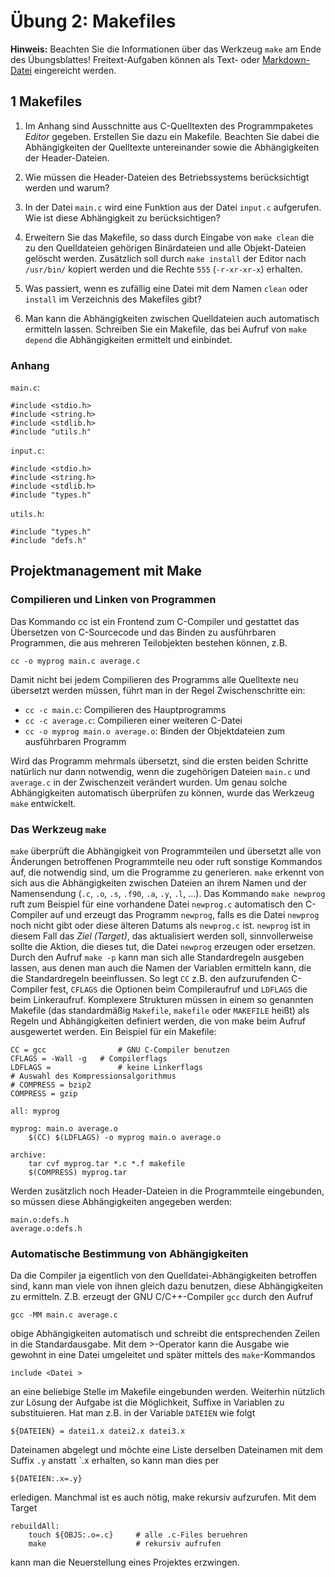 # Übung 2: Makefiles

**Hinweis:** Beachten Sie die Informationen über das Werkzeug `make` am Ende des Übungsblattes! Freitext-Aufgaben können als Text- oder [Markdown-Datei](http://markdown.de) eingereicht werden.

## 1 Makefiles

1. Im Anhang sind Ausschnitte aus C-Quelltexten des Programmpaketes *Editor* gegeben. Erstellen Sie dazu ein Makefile. Beachten Sie dabei die Abhängigkeiten der Quelltexte untereinander sowie die Abhängigkeiten der Header-Dateien.

2. Wie müssen die Header-Dateien des Betriebssystems berücksichtigt werden und warum?

3. In der Datei `main.c` wird eine Funktion aus der Datei `input.c` aufgerufen. Wie ist diese Abhängigkeit zu berücksichtigen?

4. Erweitern Sie das Makefile, so dass durch Eingabe von `make clean` die zu den Quelldateien gehörigen Binärdateien und alle Objekt-Dateien gelöscht werden. Zusätzlich soll durch `make install` der Editor nach `/usr/bin/` kopiert werden und die Rechte `555` (`-r-xr-xr-x`) erhalten.

5. Was passiert, wenn es zufällig eine Datei mit dem Namen `clean` oder `install` im Verzeichnis des Makefiles gibt?

6. Man kann die Abhängigkeiten zwischen Quelldateien auch automatisch ermitteln lassen. Schreiben Sie ein Makefile, das bei Aufruf von `make depend` die Abhängigkeiten ermittelt und einbindet.

### Anhang

`main.c`:

	#include <stdio.h>
	#include <string.h>
	#include <stdlib.h>
	#include "utils.h"

`input.c`:

	#include <stdio.h>
	#include <string.h>
	#include <stdlib.h>
	#include "types.h"
	
`utils.h`:

	#include "types.h"
	#include "defs.h"
	
## Projektmanagement mit Make

### Compilieren und Linken von Programmen

Das Kommando cc ist ein Frontend zum C-Compiler und gestattet das Übersetzen von C-Sourcecode und das Binden zu ausführbaren Programmen, die aus mehreren Teilobjekten bestehen können, z.B.

	cc -o myprog main.c average.c
	
Damit nicht bei jedem Compilieren des Programms alle Quelltexte neu übersetzt werden müssen, führt man in der Regel Zwischenschritte ein:

* `cc -c main.c`: Compilieren des Hauptprogramms
* `cc -c average.c`: Compilieren einer weiteren C-Datei
* `cc -o myprog main.o average.o`: Binden der Objektdateien zum ausführbaren Programm

Wird das Programm mehrmals übersetzt, sind die ersten beiden Schritte natürlich nur dann notwendig, wenn die zugehörigen Dateien `main.c` und `average.c` in der Zwischenzeit verändert wurden. Um genau solche Abhängigkeiten automatisch überprüfen zu können, wurde das Werkzeug `make` entwickelt.

### Das Werkzeug `make`

`make` überprüft die Abhängigkeit von Programmteilen und übersetzt alle von Änderungen betroffenen Programmteile neu oder ruft sonstige Kommandos auf, die notwendig sind, um die Programme zu generieren. `make` erkennt von sich aus die Abhängigkeiten zwischen Dateien an ihrem Namen und der Namensendung (`.c`, `.o`, `.s`, `.f90`, `.a`, `.y`, `.l`, ...). Das Kommando `make newprog` ruft zum Beispiel für eine vorhandene Datei `newprog.c` automatisch den C-Compiler auf und erzeugt das Programm `newprog`, falls es die Datei `newprog` noch nicht gibt oder diese älteren Datums als `newprog.c` ist. `newprog` ist in diesem Fall das *Ziel (Target)*, das aktualisiert werden soll, sinnvollerweise sollte die Aktion, die dieses tut, die Datei `newprog` erzeugen oder ersetzen. Durch den Aufruf `make -p` kann man sich alle Standardregeln ausgeben lassen, aus denen man auch die Namen der Variablen ermitteln kann, die die Standardregeln beeinflussen. So legt `CC` z.B. den aufzurufenden C-Compiler fest, `CFLAGS` die Optionen beim Compileraufruf und `LDFLAGS` die beim Linkeraufruf. Komplexere Strukturen müssen in einem so genannten Makefile (das standardmäßig `Makefile`, `makefile` oder `MAKEFILE` heißt) als Regeln und Abhängigkeiten definiert werden, die von make beim Aufruf ausgewertet werden. Ein Beispiel für ein Makefile:

	CC = gcc				# GNU C-Compiler benutzen
	CFLAGS = -Wall -g	# Compilerflags
	LDFLAGS =				# keine Linkerflags
	# Auswahl des Kompressionsalgorithmus
	# COMPRESS = bzip2
	COMPRESS = gzip
	
	all: myprog
	
	myprog: main.o average.o
		$(CC) $(LDFLAGS) -o myprog main.o average.o
	
	archive:
		tar cvf myprog.tar *.c *.f makefile
		$(COMPRESS) myprog.tar
		
Werden zusätzlich noch Header-Dateien in die Programmteile eingebunden, so müssen diese Abhängigkeiten angegeben werden:

	main.o:defs.h
	average.o:defs.h
	
### Automatische Bestimmung von Abhängigkeiten

Da die Compiler ja eigentlich von den Quelldatei-Abhängigkeiten betroffen sind, kann man viele von ihnen gleich dazu benutzen, diese Abhängigkeiten zu ermitteln. Z.B. erzeugt der GNU C/C++-Compiler `gcc` durch den Aufruf

	gcc -MM main.c average.c
	
obige Abhängigkeiten automatisch und schreibt die entsprechenden Zeilen in die Standardausgabe. Mit dem >-Operator kann die Ausgabe wie gewohnt in eine Datei umgeleitet und später mittels des `make`-Kommandos

	include <Datei >
	
an eine beliebige Stelle im Makefile eingebunden werden. Weiterhin nützlich zur Lösung der Aufgabe ist die Möglichkeit, Suffixe in Variablen zu substituieren. Hat man z.B. in der Variable `DATEIEN` wie folgt

	${DATEIEN} = datei1.x datei2.x datei3.x
	
Dateinamen abgelegt und möchte eine Liste derselben Dateinamen mit dem Suffix `.y` anstatt `.x erhalten, so kann man dies per
	
	${DATEIEN:.x=.y}

erledigen. Manchmal ist es auch nötig, make rekursiv aufzurufen. Mit dem Target

	rebuildAll:
		touch ${OBJS:.o=.c} 	# alle .c-Files beruehren
		make 					# rekursiv aufrufen

kann man die Neuerstellung eines Projektes erzwingen.
